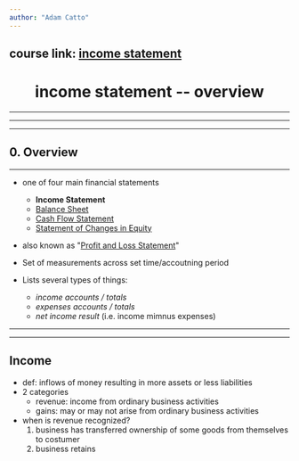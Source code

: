 ```yaml
---
author: "Adam Catto"
---
```

course link: [income statement](https://www.youtube.com/watch?v=EdHQ646zrDI)
---

# <center>income statement -- overview </center>
---
---
---

## 0. Overview
---
- one of four main financial statements
	- **Income Statement**
	- [Balance Sheet](./balance-sheet.md)
	- [Cash Flow Statement](./cash-flow-statement.md)
	- [Statement of Changes in Equity](./changes-in-equity.md)
- also known as "[Profit and Loss Statement](./income-statement.md)"

- Set of measurements across set time/accoutning period
- Lists several types of things:
	- *income accounts / totals*
	- *expenses accounts / totals*
	- *net income result* (i.e. income mimnus expenses)

---
---
## Income
- def: inflows of money resulting in more assets or less liabilities
- 2 categories
	- revenue: income from ordinary business activities
	- gains: may or may not arise from ordinary business activities
- when is revenue recognized?
	1. business has transferred ownership of some goods from themselves to costumer
	2. business retains 




<!-- Balance sheet -- snapshot, at one point in time -->

